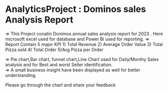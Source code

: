 # AnalyticsProject : Dominos sales Analysis Report
=> This Project conatin Dominos annual sales analysis report for 2023 . Here microsoft excel used for database and Power Bi used for reporting.
=> Report Contain 5 major  KPI
      1) Total Revenue
      2) Average Order Value
      3) Total Pizza sold
      4) Total Order
      5)Avg Pizza per  Order

=> Pie chart,Bar chart, funnel chart,Line Chart used for Daily/Monthy Sales analysis and  for Best and worst Seller identification.            
=> A small business insight have been displayed as well for better understanding.

Please go through the chart  and share your feedback

